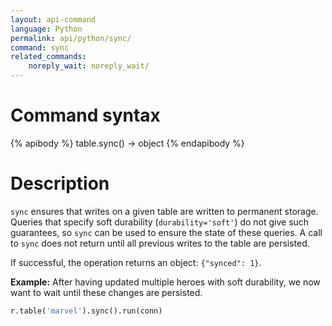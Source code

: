 ```yaml
---
layout: api-command 
language: Python
permalink: api/python/sync/
command: sync
related_commands:
    noreply_wait: noreply_wait/
---
```


# Command syntax #

{% apibody %}
table.sync() &rarr; object
{% endapibody %}

# Description #

`sync` ensures that writes on a given table are written to permanent storage. Queries
that specify soft durability (`durability='soft'`) do not give such guarantees, so
`sync` can be used to ensure the state of these queries. A call to `sync` does not return
until all previous writes to the table are persisted.

If successful, the operation returns an object: `{"synced": 1}`.

__Example:__ After having updated multiple heroes with soft durability, we now want to wait
until these changes are persisted.

```py
r.table('marvel').sync().run(conn)
```


